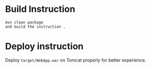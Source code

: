 

# Build Instruction


```
mvn clean package
and build the instruction .
```

# Deploy instruction

Deploy ```target/WebApp.war``` on Tomcat properly for better experience.

